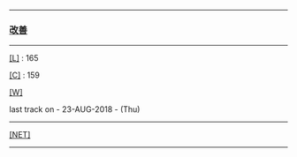 
---

### [改善](https://en.wikipedia.org/wiki/Kaizen)

---

[[L]](https://github.com/ttltrk/ELSE/blob/master/LAN/ENG/LAN.MD) : 165

[[C]](https://github.com/ttltrk/PRG/blob/master/CODING.MD) : 159

[[W]](https://github.com/ttltrk/ELSE/blob/master/PWR/PWR.MD)

last track on - 23-AUG-2018 - (Thu)

---

[[NET]](http://ttltrk.net/)

---
